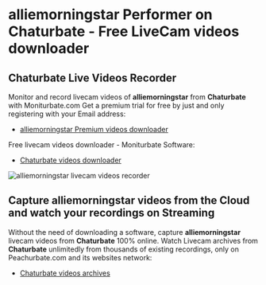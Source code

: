 # alliemorningstar Performer on Chaturbate - Free LiveCam videos downloader

## Chaturbate Live Videos Recorder

Monitor and record livecam videos of **alliemorningstar** from **Chaturbate** with Moniturbate.com
Get a premium trial for free by just and only registering with your Email address:
* [alliemorningstar Premium videos downloader](https://moniturbate.com/request-demo-licence-key.html)

Free livecam videos downloader - Moniturbate Software:
* [Chaturbate videos downloader](https://moniturbate.com/moniturbate-download-software.html)

![alliemorningstar livecam videos recorder](https://peachurnet.com/templates/moniturbate-software.png)


## Capture alliemorningstar videos from the Cloud and watch your recordings on Streaming

Without the need of downloading a software, capture **alliemorningstar** livecam videos from **Chaturbate** 100% online.
Watch Livecam archives from **Chaturbate** unlimitedly from thousands of existing recordings, only on Peachurbate.com and its websites network:
* [Chaturbate videos archives](https://peachurnet.com/)